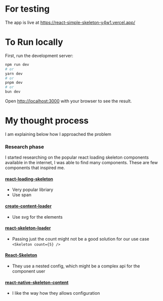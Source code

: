 # For testing

The app is live at https://react-simple-skeleton-y4w1.vercel.app/

# To Run locally

First, run the development server:

```bash
npm run dev
# or
yarn dev
# or
pnpm dev
# or
bun dev
```

Open [http://localhost:3000](http://localhost:3000) with your browser to see the result.

# My thought process

I am explaining below how I approached the problem

### Research phase

I started researching on the popular react loading skeleton components available in the internet, I was able to find many components. These are few components that inspired me.

#### [react-loading-skeleton](https://github.com/dvtng/react-loading-skeleton)

- Very popular libriary
- Use span

#### [create-content-loader](https://github.com/danilowoz/create-content-loader)

- Use svg for the elements

#### [react-skeleton-loader](https://github.com/henrykuzmick/react-skeleton-loader)

- Passing just the count might not be a good solution for our use case `<Skeleton count={5} />`

#### [React-Skeleton](https://github.com/AishwaryVishwakarma/React-Skeleton)

- They use a nested config, which might be a complex api for the component user

#### [react-native-skeleton-content](https://github.com/alexZajac/react-native-skeleton-content)

- I like the way how they allows configuration
